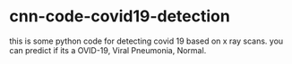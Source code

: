 # cnn-code-covid19-detection
this is some python code for detecting covid 19 based on x ray scans. you can predict if its a OVID-19, Viral Pneumonia, Normal.
